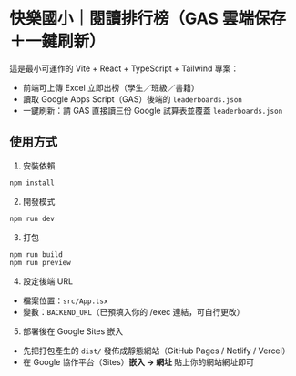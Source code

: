 # 快樂國小｜閱讀排行榜（GAS 雲端保存＋一鍵刷新）

這是最小可運作的 Vite + React + TypeScript + Tailwind 專案：
- 前端可上傳 Excel 立即出榜（學生／班級／書籍）
- 讀取 Google Apps Script（GAS）後端的 `leaderboards.json`
- 一鍵刷新：請 GAS 直接讀三份 Google 試算表並覆蓋 `leaderboards.json`

## 使用方式

1. 安裝依賴
```bash
npm install
```

2. 開發模式
```bash
npm run dev
```

3. 打包
```bash
npm run build
npm run preview
```

4. 設定後端 URL
- 檔案位置：`src/App.tsx`
- 變數：`BACKEND_URL`（已預填入你的 /exec 連結，可自行更改）

5. 部署後在 Google Sites 嵌入
- 先把打包產生的 `dist/` 發佈成靜態網站（GitHub Pages / Netlify / Vercel）
- 在 Google 協作平台（Sites）**嵌入 → 網址** 貼上你的網站網址即可
